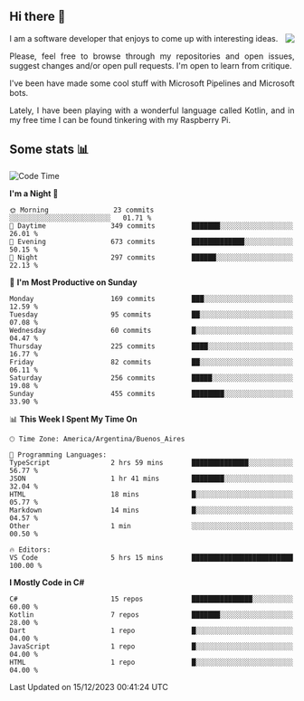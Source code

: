 ## Hi there :slightly_smiling_face:

<img src="https://github-readme-stats.vercel.app/api?username=victorgrycuk&show_icons=true&count_private=true&title_color=F7941E&icon_color=F7941E" align="right">

<p align="justify">
I am a software developer that enjoys to come up with interesting ideas.
<p/>

<p align= "justify">
Please, feel free to browse through my repositories and open issues, suggest changes and/or open pull requests. I'm open to learn from critique.
<p/>


<p align= "justify">
I've been have made some cool stuff with Microsoft Pipelines and Microsoft bots.
<p/>

<p align= "justify">
Lately, I have been playing with a wonderful language called Kotlin, and in my free time I can be found tinkering with my Raspberry Pi.
<p/>

## Some stats :bar_chart:
<!--START_SECTION:waka-->
![Code Time](http://img.shields.io/badge/Code%20Time-1%2C833%20hrs%2040%20mins-blue)

**I'm a Night 🦉** 

```text
🌞 Morning                23 commits          ░░░░░░░░░░░░░░░░░░░░░░░░░   01.71 % 
🌆 Daytime                349 commits         ███████░░░░░░░░░░░░░░░░░░   26.01 % 
🌃 Evening                673 commits         █████████████░░░░░░░░░░░░   50.15 % 
🌙 Night                  297 commits         ██████░░░░░░░░░░░░░░░░░░░   22.13 % 
```
📅 **I'm Most Productive on Sunday** 

```text
Monday                   169 commits         ███░░░░░░░░░░░░░░░░░░░░░░   12.59 % 
Tuesday                  95 commits          ██░░░░░░░░░░░░░░░░░░░░░░░   07.08 % 
Wednesday                60 commits          █░░░░░░░░░░░░░░░░░░░░░░░░   04.47 % 
Thursday                 225 commits         ████░░░░░░░░░░░░░░░░░░░░░   16.77 % 
Friday                   82 commits          ██░░░░░░░░░░░░░░░░░░░░░░░   06.11 % 
Saturday                 256 commits         █████░░░░░░░░░░░░░░░░░░░░   19.08 % 
Sunday                   455 commits         ████████░░░░░░░░░░░░░░░░░   33.90 % 
```


📊 **This Week I Spent My Time On** 

```text
🕑︎ Time Zone: America/Argentina/Buenos_Aires

💬 Programming Languages: 
TypeScript               2 hrs 59 mins       ██████████████░░░░░░░░░░░   56.77 % 
JSON                     1 hr 41 mins        ████████░░░░░░░░░░░░░░░░░   32.04 % 
HTML                     18 mins             █░░░░░░░░░░░░░░░░░░░░░░░░   05.77 % 
Markdown                 14 mins             █░░░░░░░░░░░░░░░░░░░░░░░░   04.57 % 
Other                    1 min               ░░░░░░░░░░░░░░░░░░░░░░░░░   00.50 % 

🔥 Editors: 
VS Code                  5 hrs 15 mins       █████████████████████████   100.00 % 
```

**I Mostly Code in C#** 

```text
C#                       15 repos            ███████████████░░░░░░░░░░   60.00 % 
Kotlin                   7 repos             ███████░░░░░░░░░░░░░░░░░░   28.00 % 
Dart                     1 repo              █░░░░░░░░░░░░░░░░░░░░░░░░   04.00 % 
JavaScript               1 repo              █░░░░░░░░░░░░░░░░░░░░░░░░   04.00 % 
HTML                     1 repo              █░░░░░░░░░░░░░░░░░░░░░░░░   04.00 % 
```




 Last Updated on 15/12/2023 00:41:24 UTC
<!--END_SECTION:waka-->
